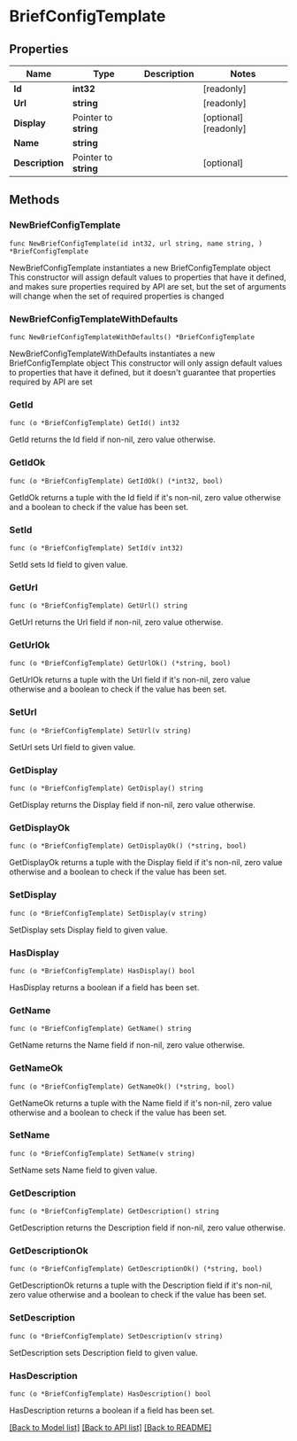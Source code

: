 # BriefConfigTemplate

## Properties

Name | Type | Description | Notes
------------ | ------------- | ------------- | -------------
**Id** | **int32** |  | [readonly] 
**Url** | **string** |  | [readonly] 
**Display** | Pointer to **string** |  | [optional] [readonly] 
**Name** | **string** |  | 
**Description** | Pointer to **string** |  | [optional] 

## Methods

### NewBriefConfigTemplate

`func NewBriefConfigTemplate(id int32, url string, name string, ) *BriefConfigTemplate`

NewBriefConfigTemplate instantiates a new BriefConfigTemplate object
This constructor will assign default values to properties that have it defined,
and makes sure properties required by API are set, but the set of arguments
will change when the set of required properties is changed

### NewBriefConfigTemplateWithDefaults

`func NewBriefConfigTemplateWithDefaults() *BriefConfigTemplate`

NewBriefConfigTemplateWithDefaults instantiates a new BriefConfigTemplate object
This constructor will only assign default values to properties that have it defined,
but it doesn't guarantee that properties required by API are set

### GetId

`func (o *BriefConfigTemplate) GetId() int32`

GetId returns the Id field if non-nil, zero value otherwise.

### GetIdOk

`func (o *BriefConfigTemplate) GetIdOk() (*int32, bool)`

GetIdOk returns a tuple with the Id field if it's non-nil, zero value otherwise
and a boolean to check if the value has been set.

### SetId

`func (o *BriefConfigTemplate) SetId(v int32)`

SetId sets Id field to given value.


### GetUrl

`func (o *BriefConfigTemplate) GetUrl() string`

GetUrl returns the Url field if non-nil, zero value otherwise.

### GetUrlOk

`func (o *BriefConfigTemplate) GetUrlOk() (*string, bool)`

GetUrlOk returns a tuple with the Url field if it's non-nil, zero value otherwise
and a boolean to check if the value has been set.

### SetUrl

`func (o *BriefConfigTemplate) SetUrl(v string)`

SetUrl sets Url field to given value.


### GetDisplay

`func (o *BriefConfigTemplate) GetDisplay() string`

GetDisplay returns the Display field if non-nil, zero value otherwise.

### GetDisplayOk

`func (o *BriefConfigTemplate) GetDisplayOk() (*string, bool)`

GetDisplayOk returns a tuple with the Display field if it's non-nil, zero value otherwise
and a boolean to check if the value has been set.

### SetDisplay

`func (o *BriefConfigTemplate) SetDisplay(v string)`

SetDisplay sets Display field to given value.

### HasDisplay

`func (o *BriefConfigTemplate) HasDisplay() bool`

HasDisplay returns a boolean if a field has been set.

### GetName

`func (o *BriefConfigTemplate) GetName() string`

GetName returns the Name field if non-nil, zero value otherwise.

### GetNameOk

`func (o *BriefConfigTemplate) GetNameOk() (*string, bool)`

GetNameOk returns a tuple with the Name field if it's non-nil, zero value otherwise
and a boolean to check if the value has been set.

### SetName

`func (o *BriefConfigTemplate) SetName(v string)`

SetName sets Name field to given value.


### GetDescription

`func (o *BriefConfigTemplate) GetDescription() string`

GetDescription returns the Description field if non-nil, zero value otherwise.

### GetDescriptionOk

`func (o *BriefConfigTemplate) GetDescriptionOk() (*string, bool)`

GetDescriptionOk returns a tuple with the Description field if it's non-nil, zero value otherwise
and a boolean to check if the value has been set.

### SetDescription

`func (o *BriefConfigTemplate) SetDescription(v string)`

SetDescription sets Description field to given value.

### HasDescription

`func (o *BriefConfigTemplate) HasDescription() bool`

HasDescription returns a boolean if a field has been set.


[[Back to Model list]](../README.md#documentation-for-models) [[Back to API list]](../README.md#documentation-for-api-endpoints) [[Back to README]](../README.md)



